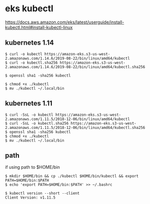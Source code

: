 # eks kubectl

https://docs.aws.amazon.com/eks/latest/userguide/install-kubectl.html#install-kubectl-linux


kubernetes 1.14
--

```console
$ curl -o kubectl https://amazon-eks.s3-us-west-2.amazonaws.com/1.14.6/2019-08-22/bin/linux/amd64/kubectl
$ curl -o kubectl.sha256 https://amazon-eks.s3-us-west-2.amazonaws.com/1.14.6/2019-08-22/bin/linux/amd64/kubectl.sha256
```

```console
$ openssl sha1 -sha256 kubectl
```
```console
$ chmod +x ./kubectl
$ mv ./kubectl ~/.local/bin
```

kubernetes 1.11
--


```console
$ curl -SsL -o kubectl https://amazon-eks.s3-us-west-2.amazonaws.com/1.11.5/2018-12-06/bin/linux/amd64/kubectl
$ curl -SsL -o kubectl.sha256 https://amazon-eks.s3-us-west-2.amazonaws.com/1.11.5/2018-12-06/bin/linux/amd64/kubectl.sha256
$ openssl sha1 -sha256 kubectl
$ chmod +x ./kubectl
$ mv ./kubectl ~/.local/bin
```


path
--
if using path to $HOME/bin
```console
$ mkdir $HOME/bin && cp ./kubectl $HOME/bin/kubectl && export PATH=$HOME/bin:$PATH
$ echo 'export PATH=$HOME/bin:$PATH' >> ~/.bashrc
```

```console
$ kubectl version --short --client
Client Version: v1.11.5
```


